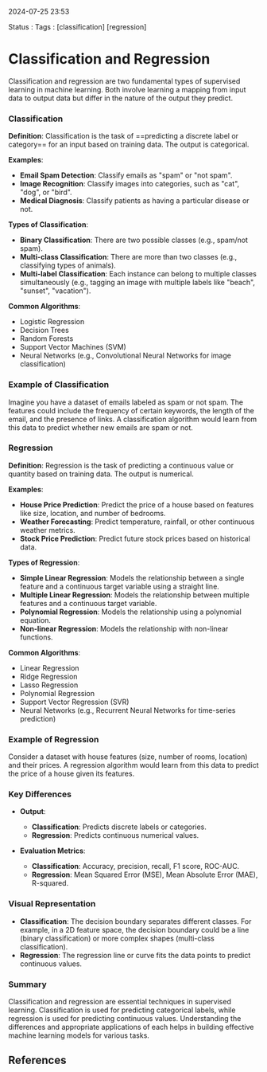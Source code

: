 2024-07-25 23:53

Status : 
Tags : [classification] [regression]

# Classification and Regression

Classification and regression are two fundamental types of supervised learning in machine learning. Both involve learning a mapping from input data to output data but differ in the nature of the output they predict.

### Classification

**Definition**: Classification is the task of ==predicting a discrete label or category== for an input based on training data. The output is categorical.

**Examples**:

- **Email Spam Detection**: Classify emails as "spam" or "not spam".
- **Image Recognition**: Classify images into categories, such as "cat", "dog", or "bird".
- **Medical Diagnosis**: Classify patients as having a particular disease or not.

**Types of Classification**:

- **Binary Classification**: There are two possible classes (e.g., spam/not spam).
- **Multi-class Classification**: There are more than two classes (e.g., classifying types of animals).
- **Multi-label Classification**: Each instance can belong to multiple classes simultaneously (e.g., tagging an image with multiple labels like "beach", "sunset", "vacation").

**Common Algorithms**:

- Logistic Regression
- Decision Trees
- Random Forests
- Support Vector Machines (SVM)
- Neural Networks (e.g., Convolutional Neural Networks for image classification)

### Example of Classification

Imagine you have a dataset of emails labeled as spam or not spam. The features could include the frequency of certain keywords, the length of the email, and the presence of links. A classification algorithm would learn from this data to predict whether new emails are spam or not.

### Regression

**Definition**: Regression is the task of predicting a continuous value or quantity based on training data. The output is numerical.

**Examples**:

- **House Price Prediction**: Predict the price of a house based on features like size, location, and number of bedrooms.
- **Weather Forecasting**: Predict temperature, rainfall, or other continuous weather metrics.
- **Stock Price Prediction**: Predict future stock prices based on historical data.

**Types of Regression**:

- **Simple Linear Regression**: Models the relationship between a single feature and a continuous target variable using a straight line.
- **Multiple Linear Regression**: Models the relationship between multiple features and a continuous target variable.
- **Polynomial Regression**: Models the relationship using a polynomial equation.
- **Non-linear Regression**: Models the relationship with non-linear functions.

**Common Algorithms**:

- Linear Regression
- Ridge Regression
- Lasso Regression
- Polynomial Regression
- Support Vector Regression (SVR)
- Neural Networks (e.g., Recurrent Neural Networks for time-series prediction)

### Example of Regression

Consider a dataset with house features (size, number of rooms, location) and their prices. A regression algorithm would learn from this data to predict the price of a house given its features.

### Key Differences

- **Output**:
    
    - **Classification**: Predicts discrete labels or categories.
    - **Regression**: Predicts continuous numerical values.
- **Evaluation Metrics**:
    
    - **Classification**: Accuracy, precision, recall, F1 score, ROC-AUC.
    - **Regression**: Mean Squared Error (MSE), Mean Absolute Error (MAE), R-squared.

### Visual Representation

- **Classification**: The decision boundary separates different classes. For example, in a 2D feature space, the decision boundary could be a line (binary classification) or more complex shapes (multi-class classification).
- **Regression**: The regression line or curve fits the data points to predict continuous values.

### Summary

Classification and regression are essential techniques in supervised learning. Classification is used for predicting categorical labels, while regression is used for predicting continuous values. Understanding the differences and appropriate applications of each helps in building effective machine learning models for various tasks.



## References
